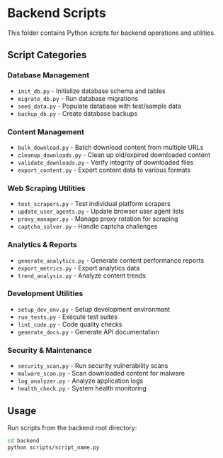 # Backend Scripts

This folder contains Python scripts for backend operations and utilities.

## Script Categories

### Database Management
- `init_db.py` - Initialize database schema and tables
- `migrate_db.py` - Run database migrations
- `seed_data.py` - Populate database with test/sample data
- `backup_db.py` - Create database backups

### Content Management  
- `bulk_download.py` - Batch download content from multiple URLs
- `cleanup_downloads.py` - Clean up old/expired downloaded content
- `validate_downloads.py` - Verify integrity of downloaded files
- `export_content.py` - Export content data to various formats

### Web Scraping Utilities
- `test_scrapers.py` - Test individual platform scrapers
- `update_user_agents.py` - Update browser user agent lists
- `proxy_manager.py` - Manage proxy rotation for scraping
- `captcha_solver.py` - Handle captcha challenges

### Analytics & Reports
- `generate_analytics.py` - Generate content performance reports
- `export_metrics.py` - Export analytics data
- `trend_analysis.py` - Analyze content trends

### Development Utilities
- `setup_dev_env.py` - Setup development environment
- `run_tests.py` - Execute test suites
- `lint_code.py` - Code quality checks
- `generate_docs.py` - Generate API documentation

### Security & Maintenance
- `security_scan.py` - Run security vulnerability scans
- `malware_scan.py` - Scan downloaded content for malware
- `log_analyzer.py` - Analyze application logs
- `health_check.py` - System health monitoring

## Usage

Run scripts from the backend root directory:
```bash
cd backend
python scripts/script_name.py
``` 